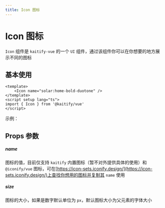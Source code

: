 ```yaml
---
title: Icon 图标
---
```


# Icon 图标

`Icon` 组件是 `kaitify-vue` 的一个 `UI` 组件，通过该组件你可以在你想要的地方展示不同的图标

## 基本使用

```vue
<template>
	<Icon name="solar:home-bold-duotone" />
</template>
<script setup lang="ts">
import { Icon } from '@kaitify/vue'
</script>
```

示例：

<Icon name="solar:home-bold-duotone" :size="14" />
<Icon name="solar:home-bold-duotone" :size="20" style="margin-left:10px;" />
<Icon name="solar:home-bold-duotone" :size="30" style="margin-left:10px;" />

<script lang="ts" setup>
import { Icon } from '../../lib/kaitify-vue.es.js'
</script>

## Props 参数

##### name <Badge type="danger" text="string" />

图标的值，目前仅支持 `kaitify` 内置图标（暂不对外提供具体的使用）和 `@iconify/vue` 图标，可在[https://icon-sets.iconify.design/](https://icon-sets.iconify.design/)上查找你想用的图标并复制其 `name` 使用

##### size <Badge type="danger" text="string | number" />

图标的大小，如果是数字默认单位为 `px`，默认图标大小为父元素的字体大小

